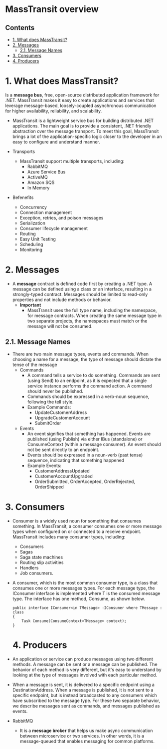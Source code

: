 # MassTransit overview <!-- omit in toc -->

## Contents <!-- omit in toc -->

- [1. What does MassTransit?](#1-what-does-masstransit)
- [2. Messages](#2-messages)
  - [2.1. Message Names](#21-message-names)
- [3. Consumers](#3-consumers)
- [4. Producers](#4-producers)

# 1. What does MassTransit?

Is a **message bus**, free, open-source distributed application framework for .NET. MassTransit makes it easy to create applications and services that leverage message-based, loosely-coupled asynchronous communication for higher availability, reliability, and scalability.

- MassTransit is a lightweight service bus for building distributed .NET applications. The main goal is to provide a consistent, .NET friendly abstraction over the message transport. To meet this goal, MassTransit brings a lot of the application-specific logic closer to the developer in an easy to configure and understand manner.

- Transports

  - MassTransit support multiple transports, including:
    - RabbitMQ
    - Azure Service Bus
    - ActiveMQ
    - Amazon SQS
    - In Memory

- Befenefits
  - Concurrency
  - Connection management
  - Exception, retries, and poison messages
  - Serialization
  - Consumer lifecycle management
  - Routing
  - Easy Unit Testing
  - Scheduling
  - Monitoring

# 2. Messages

- A **message** contract is defined code first by creating a .NET type. A message can be defined using a class or an interface, resulting in a strongly-typed contract. Messages should be limited to read-only properties and not include methods or behavior.
  - **Important**
    - MassTransit uses the full type name, including the namespace, for message contracts. When creating the same message type in two separate projects, the namespaces must match or the message will not be consumed.

## 2.1. Message Names

- There are two main message types, events and commands. When choosing a name for a message, the type of message should dictate the tense of the message
  - Commands
    - A command tells a service to do something. Commands are sent (using Send) to an endpoint, as it is expected that a single service instance performs the command action. A command should never be published.
    - Commands should be expressed in a verb-noun sequence, following the tell style.
    - Example Commands:
      - UpdateCustomerAddress
      - UpgradeCustomerAccount
      - SubmitOrder
  - Events
    - An event signifies that something has happened. Events are published (using Publish) via either IBus (standalone) or ConsumeContext (within a message consumer). An event should not be sent directly to an endpoint.
    - Events should be expressed in a noun-verb (past tense) sequence, indicating that something happened
    - Example Events:
      - CustomerAddressUpdated
      - CustomerAccountUpgraded
      - OrderSubmitted, OrderAccepted, OrderRejected, OrderShipped

# 3. Consumers

- Consumer is a widely used noun for something that consumes something. In MassTransit, a consumer consumes one or more message types when configured on or connected to a receive endpoint. MassTransit includes many consumer types, including:
  - Consumers
  - Sagas
  - Saga state machines
  - Routing slip activities
  - Handlers
  - Job consumers.
- A consumer, which is the most common consumer type, is a class that consumes one or more messages types. For each message type, the IConsumer<T> interface is implemented where T is the consumed message type. The interface has one method, Consume, as shown below.

  ```
  public interface IConsumer<in TMessage> :IConsumer where TMessage : class
  {
      Task Consume(ConsumeContext<TMessage> context);
  }
  ```

  # 4. Producers

- An application or service can produce messages using two different methods. A message can be sent or a message can be published. The behavior of each method is very different, but it's easy to understand by looking at the type of messages involved with each particular method.
- When a message is sent, it is delivered to a specific endpoint using a DestinationAddress. When a message is published, it is not sent to a specific endpoint, but is instead broadcasted to any consumers which have subscribed to the message type. For these two separate behavior, we describe messages sent as commands, and messages published as events.

- RabbitMQ
  - It is a **message broker** that helps us make async communication between microservice or two services. In other words, it is a message-queued that enables messaging for common platforms.
